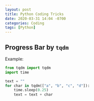 ```yaml
---
layout: post
title: Python Coding Tricks
date: 2020-03-31 14:04 -0700
categories: Coding
tags: [Python]
---
```


## Progress Bar by `tqdm`

Example:
```python
from tqdm import tqdm
import time

text = ""
for char in tqdm(["a", "b", "c", "d"]):
    time.sleep(0.25)
    text = text + char
```
